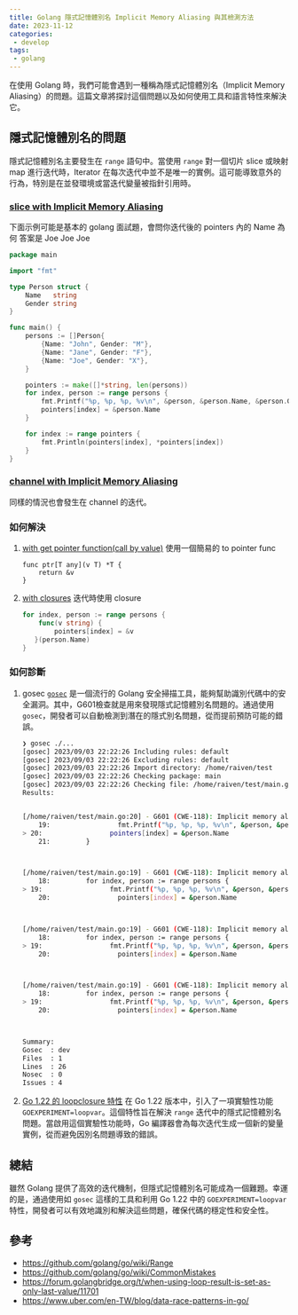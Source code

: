 ```yaml
---
title: Golang 隱式記憶體別名 Implicit Memory Aliasing 與其檢測方法
date: 2023-11-12
categories:
 - develop
tags:
 - golang
---
```


在使用 Golang 時，我們可能會遇到一種稱為隱式記憶體別名（Implicit Memory Aliasing）的問題。這篇文章將探討這個問題以及如何使用工具和語言特性來解決它。

## 隱式記憶體別名的問題

隱式記憶體別名主要發生在 `range` 語句中。當使用 `range` 對一個切片 slice 或映射 map 進行迭代時，Iterator 在每次迭代中並不是唯一的實例。這可能導致意外的行為，特別是在並發環境或當迭代變量被指針引用時。

### [slice with Implicit Memory Aliasing](https://go.dev/play/p/E_0aBWZcsmZ)

下面示例可能是基本的 golang 面試題，會問你迭代後的 pointers 內的 Name 為何
答案是 Joe Joe Joe

```go
package main

import "fmt"

type Person struct {
	Name   string
	Gender string
}

func main() {
	persons := []Person{
		{Name: "John", Gender: "M"},
		{Name: "Jane", Gender: "F"},
		{Name: "Joe", Gender: "X"},
	}

	pointers := make([]*string, len(persons))
	for index, person := range persons {
		fmt.Printf("%p, %p, %p, %v\n", &person, &person.Name, &person.Gender, &persons[index].Name)
		pointers[index] = &person.Name
	}

	for index := range pointers {
		fmt.Println(pointers[index], *pointers[index])
	}
}
```

### [channel with Implicit Memory Aliasing](https://go.dev/play/p/N21dlpTr_9G)

同樣的情況也會發生在 channel 的迭代。

### 如何解決

1. [with get pointer function(call by value)](https://go.dev/play/p/64y15Y_aF7z)
    使用一個簡易的 to pointer func
    ```
    func ptr[T any](v T) *T {
        return &v
    }
    ```
1. [with closures](https://go.dev/play/p/12mCLF9-_4f)
    迭代時使用 closure
    ```go
    for index, person := range persons {
		func(v string) {
			pointers[index] = &v
       }(person.Name)
	}
    ```


### 如何診斷

1. gosec
    [`gosec`](https://github.com/securego/gosec) 是一個流行的 Golang 安全掃描工具，能夠幫助識別代碼中的安全漏洞。其中，G601檢查就是用來發現隱式記憶體別名問題的。通過使用 `gosec`，開發者可以自動檢測到潛在的隱式別名問題，從而提前預防可能的錯誤。
    ```bash
    ❯ gosec ./...
    [gosec] 2023/09/03 22:22:26 Including rules: default
    [gosec] 2023/09/03 22:22:26 Excluding rules: default
    [gosec] 2023/09/03 22:22:26 Import directory: /home/raiven/test
    [gosec] 2023/09/03 22:22:26 Checking package: main
    [gosec] 2023/09/03 22:22:26 Checking file: /home/raiven/test/main.go
    Results:


    [/home/raiven/test/main.go:20] - G601 (CWE-118): Implicit memory aliasing in for loop. (Confidence: MEDIUM, Severity: MEDIUM)
        19:                 fmt.Printf("%p, %p, %p, %v\n", &person, &person.Name, &person.Gender, &persons[index].Name)
    > 20:                 pointers[index] = &person.Name
        21:         }



    [/home/raiven/test/main.go:19] - G601 (CWE-118): Implicit memory aliasing in for loop. (Confidence: MEDIUM, Severity: MEDIUM)
        18:         for index, person := range persons {
    > 19:                 fmt.Printf("%p, %p, %p, %v\n", &person, &person.Name, &person.Gender, &persons[index].Name)
        20:                 pointers[index] = &person.Name



    [/home/raiven/test/main.go:19] - G601 (CWE-118): Implicit memory aliasing in for loop. (Confidence: MEDIUM, Severity: MEDIUM)
        18:         for index, person := range persons {
    > 19:                 fmt.Printf("%p, %p, %p, %v\n", &person, &person.Name, &person.Gender, &persons[index].Name)
        20:                 pointers[index] = &person.Name



    [/home/raiven/test/main.go:19] - G601 (CWE-118): Implicit memory aliasing in for loop. (Confidence: MEDIUM, Severity: MEDIUM)
        18:         for index, person := range persons {
    > 19:                 fmt.Printf("%p, %p, %p, %v\n", &person, &person.Name, &person.Gender, &persons[index].Name)
        20:                 pointers[index] = &person.Name



    Summary:
    Gosec  : dev
    Files  : 1
    Lines  : 26
    Nosec  : 0
    Issues : 4
    ```
1.  [Go 1.22 的 loopclosure 特性](https://pkg.go.dev/golang.org/x/tools/go/analysis/passes/loopclosure)
    在 Go 1.22 版本中，引入了一項實驗性功能 `GOEXPERIMENT=loopvar`。這個特性旨在解決 `range` 迭代中的隱式記憶體別名問題。當啟用這個實驗性功能時，Go 編譯器會為每次迭代生成一個新的變量實例，從而避免因別名問題導致的錯誤。

## 總結

雖然 Golang 提供了高效的迭代機制，但隱式記憶體別名可能成為一個難題。幸運的是，通過使用如 `gosec` 這樣的工具和利用 Go 1.22 中的 `GOEXPERIMENT=loopvar` 特性，開發者可以有效地識別和解決這些問題，確保代碼的穩定性和安全性。

## 參考

- https://github.com/golang/go/wiki/Range
- https://github.com/golang/go/wiki/CommonMistakes
- https://forum.golangbridge.org/t/when-using-loop-result-is-set-as-only-last-value/11701
- https://www.uber.com/en-TW/blog/data-race-patterns-in-go/
